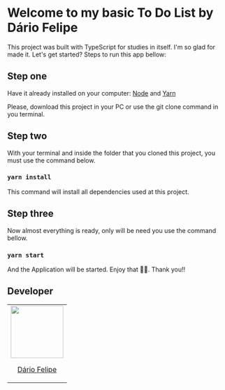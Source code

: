 # Welcome to my basic To Do List by Dário Felipe

This project was built with TypeScript for studies in itself.
I'm so glad for made it. Let's get started? Steps to run this app bellow:

## Step one

Have it already installed on your computer: [Node](https://nodejs.org/en/download/) and [Yarn](https://classic.yarnpkg.com/)

Please, download this project in your PC or use the git clone command in you terminal.

## Step two

With your terminal and inside the folder that you cloned this project, you must use the command below.

### `yarn install`

This command will install all dependencies used at this project.

## Step three

Now almost everything is ready, only will be need you use the command bellow.

### `yarn start`

And the Application will be started. Enjoy that 🎉🚀. Thank you!!

## Developer
<table>
  <tr>
    <td>
      <a href="https://github.com/Dario-Felipe">
      <img src="https://avatars.githubusercontent.com/u/59899974?v=4" width=120>
        <p align="center">Dário Felipe</p>
      </a>
    </td>
</table>
